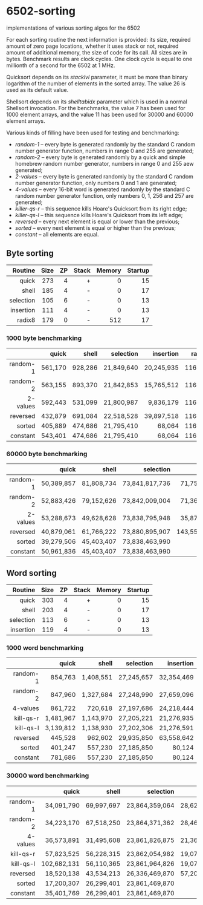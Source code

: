 # 6502-sorting
implementations of various sorting algos for the 6502

For each sorting routine the next information is provided:  its size, required amount of zero page locations, whether it uses stack or not, required amount of additional memory, the size of code for its call.  All sizes are in bytes.  Benchmark results are clock cycles.  One clock cycle is equal to one millionth of a second for the 6502 at 1 MHz.

Quicksort depends on its *stacklvl* parameter, it must be more than binary logarithm of the number of elements in the sorted array.  The value 26 is used as its default value. 

Shellsort depends on its *shelltabidx* parameter which is used in a normal Shellsort invocation.  For the benchmarks, the value 7 has been used for 1000 element arrays, and the value 11 has been used for 30000 and 60000 element arrays.

Various kinds of filling have been used for testing and benchmarking:
  * *random-1* &ndash; every byte is generated randomly by the standard C random number generator function, numbers in range 0 and 255 are generated;
  * *random-2* &ndash; every byte is generated randomly by a quick and simple homebrew random number generator, numbers in range 0 and 255 aew generated;
  * *2-values* &ndash; every byte is generated randomly by the standard C random number generator function, only numbers 0 and 1 are generated;
  * *4-values* &ndash; every 16-bit word is generated randomly by the standard C random number generator function, only numbers 0, 1, 256 and 257 are generated;
  * *killer-qs-r* &ndash; this sequence kills Hoare's Quicksort from its right edge;
  * *killer-qs-l* &ndash; this sequence kills Hoare's Quicksort from its left edge;
  * *reversed* &ndash; every next element is equal or lower than the previous;
  * *sorted* &ndash; every next element is equal or higher than the previous;
  * *constant* &ndash; all elements are equal.

## Byte sorting

Routine  | Size | ZP | Stack | Memory | Startup
--------:|-----:|---:|------:|-------:|-------:
quick    |  273 |  4 |     + |      0 |      15
shell    |  185 |  4 |     - |      0 |      17
selection|  105 |  6 |     - |      0 |      13
insertion|  111 |  4 |     - |      0 |      13
radix8   |  179 |  0 |     - |    512 |      17

### 1000 byte benchmarking

  &nbsp; |    quick |    shell |  selection |  insertion | radix8
--------:|---------:|---------:|-----------:|-----------:|-------:
random-1 |  561,170 |  928,286 | 21,849,640 | 20,245,935 | 116,252
random-2 |  563,155 |  893,370 | 21,842,853 | 15,765,512 | 116,252
2-values |  592,443 |  531,099 | 21,800,987 |  9,836,179 | 116,288
reversed |  432,879 |  691,084 | 22,518,528 | 39,897,518 | 116,252
sorted   |  405,889 |  474,686 | 21,795,410 |     68,064 | 116,252
constant |  543,401 |  474,686 | 21,795,410 |     68,064 | 116,306

### 60000 byte benchmarking

  &nbsp; |    quick |    shell |    selection |     insertion |  radix8 
--------:|---------:|---------:|-------------:|--------------:|--------:
random-1 |50,389,857|81,808,734|73,841,817,736| 71,753,189,534|6,138,752
random-2 |52,883,426|79,152,626|73,842,009,004| 71,361,558,850|6,139,850
2-values |53,288,673|49,628,628|73,838,795,948| 35,873,116,983|6,142,604
reversed |40,879,061|61,766,222|73,880,895,907|143,557,968,559|6,138,752
sorted   |39,279,506|45,403,407|73,838,463,990|      4,084,222|6,138,752
constant |50,961,836|45,403,407|73,838,463,990|      4,084,222|6,142,622

## Word sorting

Routine  | Size | ZP | Stack | Memory | Startup
--------:|-----:|---:|------:|-------:|-------:
quick    |  303 |  4 |     + |      0 |      15
shell    |  203 |  4 |     - |      0 |      17
selection|  113 |  6 |     - |      0 |      13
insertion|  119 |  4 |     - |      0 |      13

### 1000 word benchmarking

  &nbsp; |     quick |    shell | selection | insertion 
--------:|----------:|---------:|----------:|----------:
random-1 |    854,763| 1,408,551| 27,245,657| 32,354,469
random-2 |    847,960| 1,327,684| 27,248,990| 27,659,096
4-values |    861,722|   720,618| 27,197,686| 24,218,444
kill-qs-r|  1,481,967| 1,143,970| 27,205,221| 21,276,935
kill-qs-l|  3,139,812| 1,138,930| 27,202,306| 21,276,591
reversed |    445,528|   962,602| 29,935,850| 63,558,642
sorted   |    401,247|   557,230| 27,185,850|     80,124
constant |    781,686|   557,230| 27,185,850|     80,124

### 30000 word benchmarking

  &nbsp; |     quick |    shell |    selection |    insertion 
--------:|----------:|---------:|-------------:|-------------:
random-1 | 34,091,790|69,997,697|23,864,359,064|28,620,322,011
random-2 | 34,223,170|67,518,250|23,864,371,362|28,465,154,836
4-values | 36,573,891|31,495,608|23,861,826,875|21,361,142,600
kill-qs-r| 57,823,525|56,228,315|23,862,054,982|19,072,438,388
kill-qs-l|102,682,131|56,110,365|23,861,964,826|19,072,437,339
reversed | 18,520,138|43,534,213|26,336,469,870|57,209,527,766
sorted   | 17,200,307|26,299,401|23,861,469,870|     2,404,210
constant | 35,401,769|26,299,401|23,861,469,870|     2,404,210
